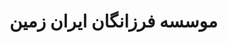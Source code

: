 
<!DOCTYPE html>
<html lang="fa">
<head>
</head>
<body>
    <h1>موسسه فرزانگان ایران زمین</h1>
</body>
</html>


